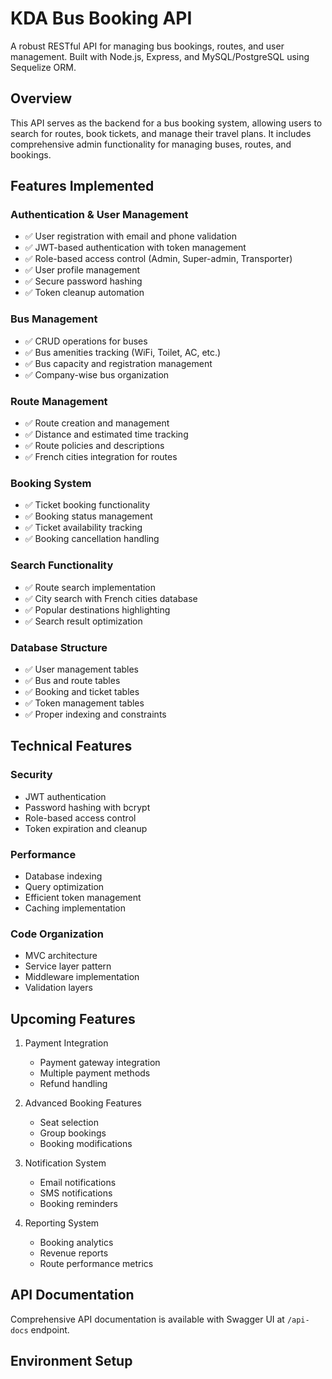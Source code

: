 # KDA Bus Booking API

A robust RESTful API for managing bus bookings, routes, and user management. Built with Node.js, Express, and MySQL/PostgreSQL using Sequelize ORM.

## Overview

This API serves as the backend for a bus booking system, allowing users to search for routes, book tickets, and manage their travel plans. It includes comprehensive admin functionality for managing buses, routes, and bookings.

## Features Implemented

### Authentication & User Management
- ✅ User registration with email and phone validation
- ✅ JWT-based authentication with token management
- ✅ Role-based access control (Admin, Super-admin, Transporter)
- ✅ User profile management
- ✅ Secure password hashing
- ✅ Token cleanup automation

### Bus Management
- ✅ CRUD operations for buses
- ✅ Bus amenities tracking (WiFi, Toilet, AC, etc.)
- ✅ Bus capacity and registration management
- ✅ Company-wise bus organization

### Route Management
- ✅ Route creation and management
- ✅ Distance and estimated time tracking
- ✅ Route policies and descriptions
- ✅ French cities integration for routes

### Booking System
- ✅ Ticket booking functionality
- ✅ Booking status management
- ✅ Ticket availability tracking
- ✅ Booking cancellation handling

### Search Functionality
- ✅ Route search implementation
- ✅ City search with French cities database
- ✅ Popular destinations highlighting
- ✅ Search result optimization

### Database Structure
- ✅ User management tables
- ✅ Bus and route tables
- ✅ Booking and ticket tables
- ✅ Token management tables
- ✅ Proper indexing and constraints

## Technical Features

### Security
- JWT authentication
- Password hashing with bcrypt
- Role-based access control
- Token expiration and cleanup

### Performance
- Database indexing
- Query optimization
- Efficient token management
- Caching implementation

### Code Organization
- MVC architecture
- Service layer pattern
- Middleware implementation
- Validation layers

## Upcoming Features

1. Payment Integration
   - Payment gateway integration
   - Multiple payment methods
   - Refund handling

2. Advanced Booking Features
   - Seat selection
   - Group bookings
   - Booking modifications

3. Notification System
   - Email notifications
   - SMS notifications
   - Booking reminders

4. Reporting System
   - Booking analytics
   - Revenue reports
   - Route performance metrics

## API Documentation

Comprehensive API documentation is available with Swagger UI at `/api-docs` endpoint.

## Environment Setup
